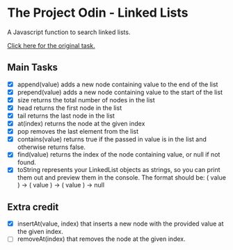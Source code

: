 # The Project Odin - Linked Lists
A Javascript function to search linked lists.

[Click here for the original task.](https://www.theodinproject.com/lessons/javascript-linked-lists)

## Main Tasks

- [X] append(value) adds a new node containing value to the end of the list
- [X] prepend(value) adds a new node containing value to the start of the list
- [X] size returns the total number of nodes in the list
- [X] head returns the first node in the list
- [X] tail returns the last node in the list
- [x] at(index) returns the node at the given index
- [X] pop removes the last element from the list
- [x] contains(value) returns true if the passed in value is in the list and otherwise returns false.
- [x] find(value) returns the index of the node containing value, or null if not found.
- [X] toString represents your LinkedList objects as strings, so you can print them out and preview them in the console. The format should be: ( value ) -> ( value ) -> ( value ) -> null

## Extra credit
- [X] insertAt(value, index) that inserts a new node with the provided value at the given index.
- [ ] removeAt(index) that removes the node at the given index.